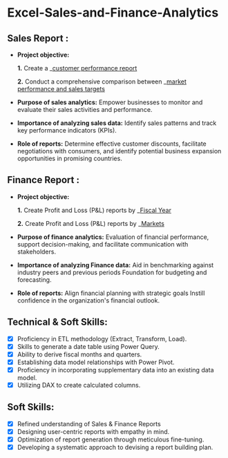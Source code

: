 # Excel-Sales-and-Finance-Analytics

## Sales Report :


- **Project objective:** 

    **1.** Create a _[customer performance report](https://github.com/Abdulnaafay23/Excel-Sales-and-Finance-Analytics/blob/main/Customer%20Net%20Sales%20Performance.pdf
)

    **2.** Conduct a comprehensive comparison between _[market performance and sales targets](https://github.com/Abdulnaafay23/Excel-Sales-and-Finance-Analytics/blob/main/Market%20Performance%20vs%20Target.pdf
)

- **Purpose of sales analytics:** Empower businesses to monitor and evaluate their sales activities and performance.

- **Importance of analyzing sales data:** Identify sales patterns and track key performance indicators (KPIs).

- **Role of reports:** Determine effective customer discounts, facilitate negotiations with consumers, and identify potential business expansion opportunities in promising countries.


## Finance Report :

- **Project objective:** 

    **1.** Create Profit and Loss (P&L) reports by _[Fiscal Year](https://github.com/Abdulnaafay23/Excel-Sales-and-Finance-Analytics/blob/main/P%26L%20Statement%20by%20FY.pdf
) 

   **2.** Create Profit and Loss (P&L) reports by _[Markets](https://github.com/Abdulnaafay23/Excel-Sales-and-Finance-Analytics/blob/main/P%26L%20Statement%20by%20Markets.pdf
)

- **Purpose of finance analytics:** Evaluation of financial performance, support decision-making, and facilitate communication with stakeholders.

- **Importance of analyzing Finance data:** Aid in benchmarking against industry peers and previous periods Foundation for budgeting and forecasting.

- **Role of reports:** Align financial planning with strategic goals Instill confidence in the organization's financial outlook.


## Technical & Soft Skills:
- [x]	Proficiency in ETL methodology (Extract, Transform, Load).
- [x]	Skills to generate a date table using Power Query.
- [x]	Ability to derive fiscal months and quarters.
- [x]	Establishing data model relationships with Power Pivot.
- [x]	Proficiency in incorporating supplementary data into an existing data model.
- [x]	Utilizing DAX to create calculated columns.

## Soft Skills:
- [x]	Refined understanding of Sales & Finance Reports
- [x]	Designing user-centric reports with empathy in mind.
- [x]	Optimization of report generation through meticulous fine-tuning.
- [x]	Developing a systematic approach to devising a report building plan.
